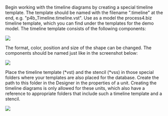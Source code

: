 
Begin working with the timeline diagrams by creating a special timeline
template. The template should be named with the filename ".timeline" at
the end, e.g. "p4b\_Timeline.timeline.vst". Use as a model the
process4.biz timeline template, which you can find under the templates
for the demo model. The timeline template consists of the following
components:

![](//images.ctfassets.net/utx1h0gfm1om/47eUhAL9zGCoGuUyKCwK62/71a96ede7e88d01a0b52a26d016e2e73/328701.png)

The format, color, position and size of the shape can be changed. The
components should be named just like in the screenshot below:

![](//images.ctfassets.net/utx1h0gfm1om/6iUg8dx1wkamWWgy2o0msk/e4f8e119563510750634ebd62e66f97c/328344.png)

Place the timeline template (\*vst) and the stencil (\*vss) in those
special folders where your templates are also placed for the database.
Create the path to this folder in the Designer in the properties of a
unit. Creating the timeline diagrams is only allowed for these units,
which also have a reference to appropriate folders that include such a
timeline template and a stencil.

![](//images.ctfassets.net/utx1h0gfm1om/5SSUPch7OgM68OW2IKkEyO/cbf7d2a75d1eb317f50107fb9e5b8c31/328345.png)